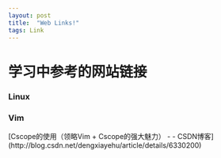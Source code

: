 ```yaml
---
layout: post
title:  "Web Links!"
tags: Link
---
```


# 学习中参考的网站链接

  ### Linux
<h3>Vim</h3>
[Cscope的使用（领略Vim + Cscope的强大魅力） - - CSDN博客](http://blog.csdn.net/dengxiayehu/article/details/6330200)
